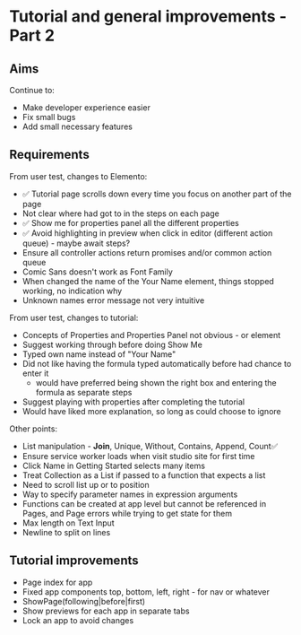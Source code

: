 Tutorial and general improvements - Part 2
==========================================

Aims
----

Continue to:
- Make developer experience easier
- Fix small bugs
- Add small necessary features

Requirements
------------

From user test, changes to Elemento:
- ✅ Tutorial page scrolls down every time you focus on another part of the page
- Not clear where had got to in the steps on each page
- ✅ Show me for properties panel  all the different properties
- ✅ Avoid highlighting in preview when click in editor (different action queue) - maybe await steps?
- Ensure all controller actions return promises and/or common action queue
- Comic Sans doesn't work as Font Family
- When changed the name of the Your Name element, things stopped working, no indication why
- Unknown names error message not very intuitive

From user test, changes to tutorial:
- Concepts of Properties and Properties Panel not obvious - or element
- Suggest working through before doing Show Me
- Typed own name instead of "Your Name"
- Did not like having the formula typed automatically before had chance to enter it
    - would have preferred being shown the right box and entering the formula as separate steps
- Suggest playing with properties after completing the tutorial
- Would have liked more explanation, so long as could choose to ignore

Other points:
- List manipulation - **Join**, Unique, Without, Contains, Append, Count✅ 
- Ensure service worker loads when visit studio site for first time
- Click Name in Getting Started selects many items
- Treat Collection as a List if passed to a function that expects a list
- Need to scroll list up or to position
- Way to specify parameter names in expression arguments
- Functions can be created at app level but cannot be referenced in Pages, and Page errors while trying to get state for them
- Max length on Text Input
- Newline to split on lines

Tutorial improvements
---------------------
- Page index for app
- Fixed app components top, bottom, left, right - for nav or whatever
- ShowPage(following|before|first)
- Show previews for each app in separate tabs
- Lock an app to avoid changes
